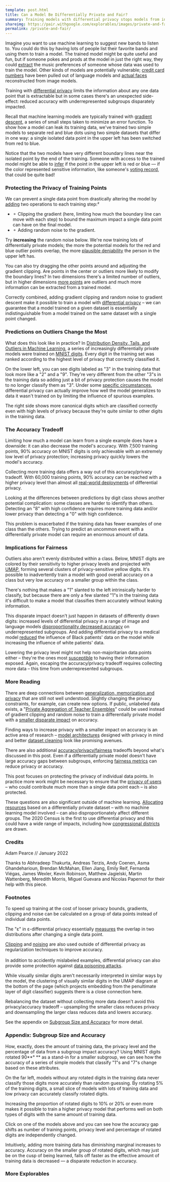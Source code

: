 ```yaml
---
template: post.html
title: Can a Model Be Differentially Private and Fair?
summary: Training models with differential privacy stops models from inadvertently leaking sensitive data, but there's an unexpected side-effect: reduced accuracy on underrepresented subgroups. 
shareimg: https://pair.withgoogle.com/explorables/images/private-and-fair.png
permalink: /private-and-fair/
---
```


Imagine you want to use machine learning to suggest new bands to listen to. You could do this by having lots of people list their favorite bands and using them to train a model. The trained model might be quite useful and fun, but if someone pokes and prods at the model in just the right way, they could [extract](https://www.wired.com/2007/12/why-anonymous-data-sometimes-isnt/) the music preferences of someone whose data was used to train the model. Other kinds of models are potentially vulnerable; [credit card numbers](https://bair.berkeley.edu/blog/2019/08/13/memorization/) have been pulled out of language models and [actual faces](https://rist.tech.cornell.edu/papers/mi-ccs.pdf) reconstructed from image models.

Training with [differential privacy](https://desfontain.es/privacy/differential-privacy-awesomeness.html) limits the information about any one data point that is extractable but in some cases there's an unexpected side-effect: reduced accuracy with underrepresented subgroups disparately impacted.  

<div class='info-box'></div>

Recall that machine learning models are typically trained with [gradient descent](https://playground.tensorflow.org/), a series of small steps taken to minimize an error function. To show how a model can leak its training data, we've trained two simple models to separate red and blue dots using two simple datasets that differ in one way: a single isolated data point in the upper left has been switched from red to blue.  

<div class='epoch-graph'></div>

Notice that the two models have very different boundary lines near the isolated point by the end of the training. Someone with access to the trained model might be able to [infer](https://pair.withgoogle.com/explorables/data-leak/) if the point in the upper left is red or blue — if the color represented sensitive information, like someone's [voting record](https://gothamist.com/news/researchers-know-how-dante-de-blasio-hundreds-other-new-yorkers-voted), that could be quite bad! 

### Protecting the Privacy of Training Points 

We can prevent a single data point from drastically altering the model by [adding](http://www.cleverhans.io/privacy/2019/03/26/machine-learning-with-differential-privacy-in-tensorflow.html) two operations to each training step:<a class='footstart'>²</a>
- ⚬ Clipping the gradient (here, limiting how much the boundary line can move with each step) to bound the maximum impact a single data point can have on the final model.
- ⚬ Adding random noise to the gradient.

Try **increasing** the random noise below. We're now training lots of differentially private models; the more the potential models for the red and blue outlier points overlap, the more [plausible deniability](https://pair.withgoogle.com/explorables/anonymization/) the person in the upper left has.<a class='footstart'></a>  

<div class='decision-boundry'></div>  

You can also try dragging the other points around and adjusting the gradient clipping. Are points in the center or outliers more likely to modify the boundary lines? In two dimensions there's a limited number of outliers, but in higher dimensions [more points](https://observablehq.com/@tophtucker/theres-plenty-of-room-in-the-corners) are outliers and much more information can be extracted from a trained model.

Correctly combined, adding gradient clipping and random noise to gradient descent make it possible to train a model with [differential privacy](https://desfontain.es/privacy/differential-privacy-awesomeness.html) – we can guarantee that a model trained on a given dataset is essentially indistinguishable from a model trained on the same dataset with a single point changed.    
### Predictions on Outliers Change the Most   

What does this look like in practice? In [Distribution Density, Tails, and Outliers in Machine Learning](https://arxiv.org/abs/1910.13427), a series of increasingly differentially private models were trained on [MNIST digits](https://en.wikipedia.org/wiki/MNIST_database). Every digit in the training set was ranked according to the highest level of privacy that correctly classified it. 

<div class='top-bot-digits'></div>
 
On the lower left, you can see digits labeled as "3" in the training data that look more like a "2" and a "9". They're very different from the other "3"s in the training data so adding just a bit of privacy protection causes the model to no longer classify them as "3". Under some [specific circumstances](https://arxiv.org/abs/1411.2664), differential privacy can actually improve how well the model generalizes to data it wasn't trained on by limiting the influence of spurious examples.<a class='footstart'></a>

The right side shows more canonical digits which are classified correctly even with high levels of privacy because they're quite similar to other digits in the training data.<a class='footstart'></a>
### The Accuracy Tradeoff 
Limiting how much a model can learn from a single example does have a downside: it can also decrease the model's accuracy. With <tp class='tp75'>7,500 training points</tp>, 90% accuracy on MNIST digits is only achievable with an extremely low level of privacy protection; increasing privacy quickly lowers the model's accuracy. 

Collecting more training data offers a way out of this accuracy/privacy tradeoff. With <tp class='tp60'>60,000 training points,</tp> 90% accuracy can be reached with a higher privacy level than almost all [real-world deployments](https://desfontain.es/privacy/real-world-differential-privacy.html) of differential privacy. 

<div class='accuracy-v-privacy-dataset_size'></div>

Looking at the differences between predictions by digit class shows another potential complication: some classes are harder to identify than others. Detecting an "8" with high confidence requires more training data and/or lower privacy than detecting a "0" with high confidence. 

<div class='accuracy-v-privacy-class'></div>

This problem is exacerbated if the training data has fewer examples of one class than the others. Trying to predict an uncommon event with a differentially private model can require an enormous amount of data.<a class='footstart'></a>

### Implications for Fairness

Outliers also aren't evenly distributed within a class. Below, MNIST digits are colored by their sensitivity to higher privacy levels and projected with [UMAP](https://pair-code.github.io/understanding-umap/), forming several clusters of privacy-sensitive yellow digits. It's possible to inadvertently train a model with good overall accuracy on a class but very low accuracy on a smaller group within the class. 

<div class='umap-digit'></div>

There's nothing that makes a "1" slanted to the left intrinsically harder to classify, but because there are only a few slanted "1"s in the training data it's difficult to make a model that classifies them accurately without leaking information. 

This disparate impact doesn't just happen in datasets of differently drawn digits: increased levels of differential privacy in a range of image and language models [disproportionality decreased accuracy](https://arxiv.org/pdf/1905.12101.pdf) on underrepresented subgroups. And adding differential privacy to a medical model [reduced](https://arxiv.org/pdf/2010.06667v1.pdf) the influence of Black patients' data on the model while increasing the influence of white patients' data. 

Lowering the privacy level might not help non-majoritarian data points either – they're the ones most [susceptible](https://arxiv.org/abs/1906.00389) to having their information exposed. Again, escaping the accuracy/privacy tradeoff requires collecting more data – this time from underrepresented subgroups.<a class='footstart'></a>   
### More Reading

There are deep connections between [generalization, memorization and privacy](https://arxiv.org/abs/1906.05271) that are still not well understood. Slightly changing the privacy constraints, for example, can create new options. If public, unlabeled data exists, a "[Private Aggregation of Teacher Ensembles](http://www.cleverhans.io/privacy/2018/04/29/privacy-and-machine-learning.html)" could be used instead of gradient clipping and random noise to train a differentially private model with a [smaller disparate impact](https://arxiv.org/pdf/2106.12576.pdf) on accuracy. 

Finding ways to increase privacy with a smaller impact on accuracy is an active area of research – [model architectures](https://arxiv.org/abs/2007.14191) designed with privacy in mind and better [dataset cleaning](https://arxiv.org/pdf/2107.06499.pdf) look like promising avenues.  

There are also additional [accuracy/privacy/fairness](http://proceedings.mlr.press/v97/jagielski19a/jagielski19a.pdf) tradeoffs beyond what's discussed in this post. Even if a differentially private model doesn't have large accuracy gaps between subgroups, enforcing [fairness metrics](https://pair.withgoogle.com/explorables/measuring-fairness/) can reduce privacy or accuracy.

This post focuses on protecting the privacy of individual data points. In practice more work might be necessary to ensure that the [privacy of users](https://queue.acm.org/detail.cfm?id=3501293#:~:text=Computing%20and%20Verifying%20Anonymous%20Aggregates) – who could contribute much more than a single data point each – is also protected.    

These questions are also significant outside of machine learning. [Allocating resources](https://arxiv.org/abs/2105.07513) based on a differentially private dataset – with no machine learning model involved – can also disproportionately affect different groups. The 2020 Census is the first to use differential privacy and this could have a wide range of impacts, including how [congressional districts](https://statmodeling.stat.columbia.edu/2021/10/20/how-does-post-processed-differentially-private-census-data-affect-redistricting-how-concerned-should-we-be-about-gerrymandering-with-the-new-das/) are drawn. 

### Credits 

Adam Pearce // January 2022

Thanks to Abhradeep Thakurta, Andreas Terzis, Andy Coenen, Asma Ghandeharioun, Brendan McMahan, Ellen Jiang, Emily Reif, Fernanda Viégas, James Wexler, Kevin Robinson, Matthew Jagielski, Martin Wattenberg, Meredith Morris, Miguel Guevara and Nicolas Papernot for their help with this piece.

### Footnotes

<a class='footend'></a> To speed up training at the cost of looser privacy bounds, gradients, clipping and noise can be calculated on a group of data points instead of individual data points.   

<a class='footend'></a> The "ε" in ε-differential privacy essentially [measures](https://desfontain.es/privacy/differential-privacy-in-more-detail.html) the overlap in two distributions after changing a single data point. 

<a class='footend'></a> [Clipping](https://openreview.net/forum?id=BJgnXpVYwS) and [noising](https://arxiv.org/pdf/1511.06807.pdf) are also used outside of differential privacy as regularization techniques to improve accuracy. <br><br> In addition to accidently mislabeled examples, differential privacy can also provide some protection against [data poisoning attacks](https://dp-ml.github.io/2021-workshop-ICLR/files/23.pdf).  

<a class='footend'></a> While visually similar digits aren't necessarily interpreted in similar ways by the model, the clustering of visually similar digits in the UMAP diagram at the bottom of the page (which projects embedding from the penultimate layer of digit classifier) suggests there is a close connection here.   

<a class='footend'></a> Rebalancing the dataset without collecting more data doesn't avoid this privacy/accuracy tradeoff – upsampling the smaller class reduces privacy and downsampling the larger class reduces data and lowers accuracy.  

<a class='footend'></a> See the appendix on [Subgroup Size and Accuracy](#appendix-subgroup-size-and-accuracy) for more detail.   

### Appendix: Subgroup Size and Accuracy

How, exactly, does the amount of training data, the privacy level and the percentage of data from a subgroup impact accuracy? Using MNIST digits rotated 90**° ** as a stand-in for a smaller subgroup, we can see how the accuracy of a series of simple models that classify "1"s and "7"s change based on these attributes. 

On the far left, models without any rotated digits in the training data never classify those digits more accurately than random guessing. By rotating 5% of the training digits, a small slice of models with lots of training data and low privacy can accurately classify rotated digits. 

<div class='rotated-accuracy-heatmap'></div>

Increasing the proportion of rotated digits to 10% or 20% or even more makes it possible to train a higher privacy model that performs well on both types of digits with the same amount of training data.  

Click on one of the models above and you can see how the accuracy gap shifts as number of training points, privacy level and percentage of rotated digits are independently changed.

<div class='rotated-accuracy'></div>

Intuitively, adding more training data has diminishing marginal increases to accuracy. Accuracy on the smaller group of rotated digits, which may just be on the cusp of being learned, falls off faster as the effective amount of training data is decreased — a disparate reduction in accuracy.


### More Explorables


<p id='recirc'></p>
<link rel="stylesheet" href="style.css">

<script type='module'>
  import npyjs from '../third_party/npyjs.js' 
  window.npyjs = npyjs
</script>
<script src='../third_party/d3_.js'></script>
<script src='../third_party/d3-scale-chromatic.v1.min.js'></script>
<script src='../third_party/alea.js'></script>


<script type='module' src='util.js'></script>

<script type='module' src='2d-privacy.js'></script>

<script type='module' src='top-bot-digits.js'></script>
<script type='module' src='accuracy-v-privacy-class.js'></script>
<script type='module' src='accuracy-v-privacy-dataset_size.js'></script>
<script type='module' src='umap-digit.js'></script>

<script type='module' src='rotated-accuracy.js'></script>


<script type='module' src='footnote.js'></script>
<script src='../third_party/recirc.js'></script>